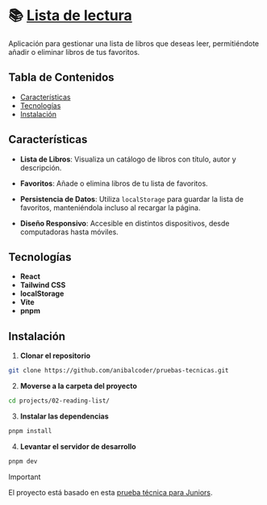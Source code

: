 # 📚 [Lista de lectura](https://lista-de-lecturas.netlify.app/ 'Ir a lista de lecturas')

Aplicación para gestionar una lista de libros que deseas leer, permitiéndote añadir o eliminar libros de tus favoritos.

## Tabla de Contenidos

- [Características](#características)
- [Tecnologías](#tecnologías)
- [Instalación](#instalación)

## Características

- **Lista de Libros**: Visualiza un catálogo de libros con título, autor y descripción.

- **Favoritos**: Añade o elimina libros de tu lista de favoritos.

- **Persistencia de Datos**: Utiliza `localStorage` para guardar la lista de favoritos, manteniéndola incluso al recargar la página.

- **Diseño Responsivo**: Accesible en distintos dispositivos, desde computadoras hasta móviles.

## Tecnologías

- **React**
- **Tailwind CSS**
- **localStorage**
- **Vite**
- **pnpm**

## Instalación

1. **Clonar el repositorio**

```bash
git clone https://github.com/anibalcoder/pruebas-tecnicas.git
```

2. **Moverse a la carpeta del proyecto**

```bash
cd projects/02-reading-list/
```

3. **Instalar las dependencias**

```bash
pnpm install
```

4. **Levantar el servidor de desarrollo**

```bash
pnpm dev
```

> [!IMPORTANT]
> El proyecto está basado en esta [prueba técnica para Juniors](https://github.com/midudev/pruebas-tecnicas/tree/main/pruebas/01-reading-list).
